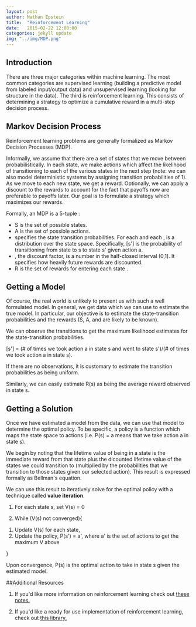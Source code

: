 ```yaml
---
layout: post
author: Nathan Epstein
title:  "Reinforcement Learning"
date:   2015-02-22 12:00:00
categories: jekyll update
img: "../img/MDP.png"
---
```


## Introduction

There are three major categories within machine learning. The most common categories are supervised learning (building a predictive model from labeled input/output data) and unsupervised learning (looking for structure in the data). The third is reinforcement learning. This consists of determining a strategy to optimize a cumulative reward in a multi-step decision process.

## Markov Decision Process

Reinforcement learning problems are generally formalized as Markov Decision Processes (MDP).

Informally, we assume that there are a set of states that we move between probabilistically. In each state, we make actions which affect the likelihood of transitioning to each of the various states in the next step (note: we can also model deterministic systems by assigning transition probabilities of 1). As we move to each new state, we get a reward. Optionally, we can apply a discount to the rewards to account for the fact that payoffs now are preferable to payoffs later. Our goal is to formulate a strategy which maximizes our rewards.

Formally, an MDP is a 5-tuple <span class='eqtn' id='tuple'></span>:

<script type="text/javascript">
  var tuple = '(S,A,P_{sa}, \\gamma ,R)';
  var html = $.parseHTML(katex.renderToString(tuple));
  $('#tuple').append(html);
</script>

<ul>
  <li>
    S is the set of possible states.
  </li>
  <li>
    A is the set of possible actions.
  </li>
  <li>
    <span class='p'></span> specifies the state transition probabilities. For each <span class='s'></span> and each <span class='a'></span>, <span class='p'></span> is a distribution over the state space. Specifically, <span class='p'></span>[s'] is the probability of transitioning from state to s to state s' given action a.
  </li>
  <li>
    <span class='gamma'></span>, the discount factor, is a number in the half-closed interval (0,1]. It specifies how heavily future rewards are discounted.
  </li>
  <li>
    R is the set of rewards for entering each state <span class='s'></span>.
  </li>
</ul>

## Getting a Model

Of course, the real world is unlikely to present us with such a well formulated model. In general, we get data which we can use to estimate the true model. In particular, our objective is to estimate the state-transition probabilities and the rewards (S, A, and <span class='gamma'></span> are likely to be known).

We can observe the transitions to get the maximum likelihood estimates for the state-transition probabilities.

<span class='p'></span>[s'] = (# of times we took action a in state s and went to state s')/(# of times we took action a in state s).

If there are no observations, it is customary to estimate the transition probabilities as being uniform.

Similarly, we can easily estimate R(s) as being the average reward observed in state s.

## Getting a Solution

Once we have estimated a model from the data, we can use that model to determine the optimal policy. To be specific, a policy is a function which maps the state space to actions (i.e. P(s) = a means that we take action a in state s).

We begin by noting that the lifetime value of being in a state is the immediate reward from that state plus the dicounted lifetime value of the states we could transition to (multiplied by the probabilities that we transition to those states given our selected action). This result is expressed formally as Bellman's equation.

<span class='bell'></span>

We can use this result to iteratively solve for the optimal policy with a technique called **value iteration**.

1) For each state s, set V(s) = 0

2) While (V(s) not converged){
  <ol>
    <li>
      Update V(s) for each state, <span class='bell'></span>
    </li>
    <li>
      Update the policy, P(s') = a', where a' is the set of actions to get the maximum V above
    </li>
  </ol>
}

Upon convergence, P(s) is the optimal action to take in state s given the estimated model.

##Additional Resources

1) If you'd like more information on reinforcement learning check out <a href="http://cs229.stanford.edu/notes/cs229-notes12.pdf">these notes.</a>

2) If you'd like a ready for use implementation of reinforcement learning, check out <a href="https://github.com/nathanepstein/reinforce">this library.</a>

<script type="text/javascript">
  var p = $.parseHTML(katex.renderToString('P_{sa}'));
  $('.p').append(p);

  var gamma = $.parseHTML(katex.renderToString('\\gamma'));
  $('.gamma').append(gamma);

  var s = $.parseHTML(katex.renderToString('s \\epsilon S'));
  $('.s').append(s);

  var a = $.parseHTML(katex.renderToString('a \\epsilon A'));
  $('.a').append(a);

  var bell = $.parseHTML(katex.renderToString("V(s) = R(s) + max_{a \\epsilon A} \\sum_{s' \\epsilon S} P_{sa}(s')V(s')"));
  $('.bell').append(bell);
</script>





